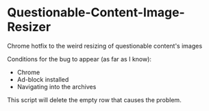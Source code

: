 # Questionable-Content-Image-Resizer
Chrome hotfix to the weird resizing of questionable content's images 

Conditions for the bug to appear (as far as I know): 
- Chrome
- Ad-block installed
- Navigating into the archives

This script will delete the empty row that causes the problem.
